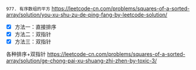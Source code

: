 
`977. 有序数组的平方` https://leetcode-cn.com/problems/squares-of-a-sorted-array/solution/you-xu-shu-zu-de-ping-fang-by-leetcode-solution/
- [x] 方法一：直接排序
- [x] 方法二：双指针
- [x] 方法三：双指针

各种排序+双指针 https://leetcode-cn.com/problems/squares-of-a-sorted-array/solution/ge-chong-pai-xu-shuang-zhi-zhen-by-toxic-3/
